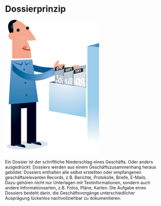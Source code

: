 # Dossierprinzip

![](<../.gitbook/assets/image (3).png>)

Ein Dossier ist der schriftliche Niederschlag eines Geschäfts. Oder anders ausgedrückt: Dossiers werden aus einem Geschäftszusammenhang heraus gebildet. Dossiers enthalten alle selbst erstellten oder empfangenen geschäftsrelevanten Records, z.B. Berichte, Protokolle, Briefe, E-​Mails. Dazu gehören nicht nur Unterlagen mit Textinformationen, sondern auch andere Informationsarten, z.B. Fotos, Pläne, Karten. Die Aufgabe eines Dossiers besteht darin, die Geschäftsvorgänge unterschiedlicher Ausprägung lückenlos nachvollziehbar zu dokumentieren.




